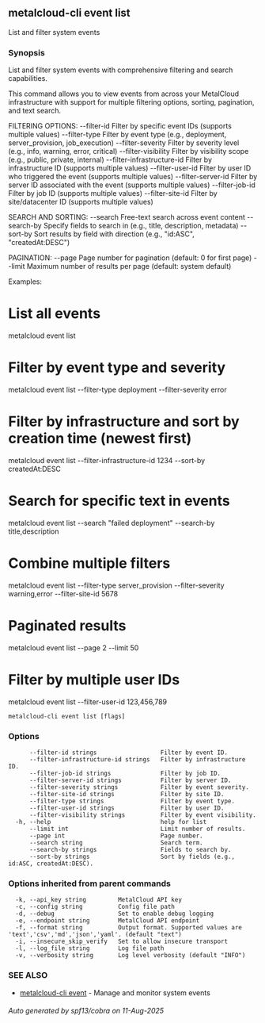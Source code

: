## metalcloud-cli event list

List and filter system events

### Synopsis

List and filter system events with comprehensive filtering and search capabilities.

This command allows you to view events from across your MetalCloud infrastructure
with support for multiple filtering options, sorting, pagination, and text search.

FILTERING OPTIONS:
  --filter-id                  Filter by specific event IDs (supports multiple values)
  --filter-type               Filter by event type (e.g., deployment, server_provision, job_execution)
  --filter-severity           Filter by severity level (e.g., info, warning, error, critical)
  --filter-visibility         Filter by visibility scope (e.g., public, private, internal)
  --filter-infrastructure-id  Filter by infrastructure ID (supports multiple values)
  --filter-user-id            Filter by user ID who triggered the event (supports multiple values)
  --filter-server-id          Filter by server ID associated with the event (supports multiple values)
  --filter-job-id             Filter by job ID (supports multiple values)
  --filter-site-id            Filter by site/datacenter ID (supports multiple values)

SEARCH AND SORTING:
  --search                    Free-text search across event content
  --search-by                 Specify fields to search in (e.g., title, description, metadata)
  --sort-by                   Sort results by field with direction (e.g., "id:ASC", "createdAt:DESC")

PAGINATION:
  --page                      Page number for pagination (default: 0 for first page)
  --limit                     Maximum number of results per page (default: system default)

Examples:
  # List all events
  metalcloud event list

  # Filter by event type and severity
  metalcloud event list --filter-type deployment --filter-severity error

  # Filter by infrastructure and sort by creation time (newest first)
  metalcloud event list --filter-infrastructure-id 1234 --sort-by createdAt:DESC

  # Search for specific text in events
  metalcloud event list --search "failed deployment" --search-by title,description

  # Combine multiple filters
  metalcloud event list --filter-type server_provision --filter-severity warning,error --filter-site-id 5678

  # Paginated results
  metalcloud event list --page 2 --limit 50

  # Filter by multiple user IDs
  metalcloud event list --filter-user-id 123,456,789

```
metalcloud-cli event list [flags]
```

### Options

```
      --filter-id strings                  Filter by event ID.
      --filter-infrastructure-id strings   Filter by infrastructure ID.
      --filter-job-id strings              Filter by job ID.
      --filter-server-id strings           Filter by server ID.
      --filter-severity strings            Filter by event severity.
      --filter-site-id strings             Filter by site ID.
      --filter-type strings                Filter by event type.
      --filter-user-id strings             Filter by user ID.
      --filter-visibility strings          Filter by event visibility.
  -h, --help                               help for list
      --limit int                          Limit number of results.
      --page int                           Page number.
      --search string                      Search term.
      --search-by strings                  Fields to search by.
      --sort-by strings                    Sort by fields (e.g., id:ASC, createdAt:DESC).
```

### Options inherited from parent commands

```
  -k, --api_key string         MetalCloud API key
  -c, --config string          Config file path
  -d, --debug                  Set to enable debug logging
  -e, --endpoint string        MetalCloud API endpoint
  -f, --format string          Output format. Supported values are 'text','csv','md','json','yaml'. (default "text")
  -i, --insecure_skip_verify   Set to allow insecure transport
  -l, --log_file string        Log file path
  -v, --verbosity string       Log level verbosity (default "INFO")
```

### SEE ALSO

* [metalcloud-cli event](metalcloud-cli_event.md)	 - Manage and monitor system events

###### Auto generated by spf13/cobra on 11-Aug-2025
